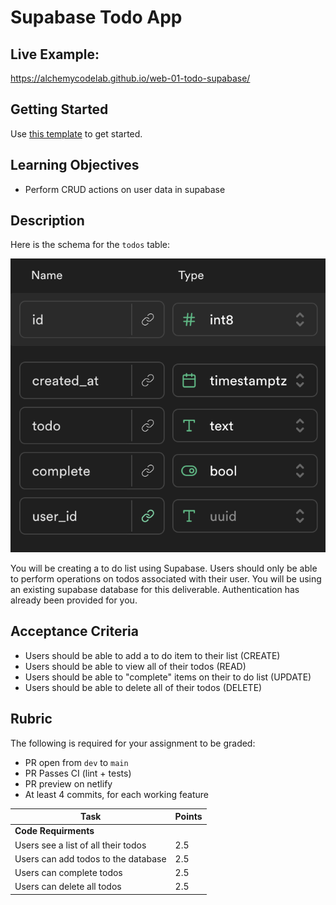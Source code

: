 # Supabase Todo App

## Live Example:

https://alchemycodelab.github.io/web-01-todo-supabase/

## Getting Started

Use [this template](https://github.com/alchemycodelab/half-baked-web-01-todo-supabase) to get started.

## Learning Objectives

-   Perform CRUD actions on user data in supabase

## Description

Here is the schema for the `todos` table:

![](./todos-model.png)

You will be creating a to do list using Supabase. Users should only be able to perform operations on todos associated with their user. You will be using an existing supabase database for this deliverable. Authentication has already been provided for you.

## Acceptance Criteria

-   Users should be able to add a to do item to their list (CREATE)
-   Users should be able to view all of their todos (READ)
-   Users should be able to "complete" items on their to do list (UPDATE)
-   Users should be able to delete all of their todos (DELETE)

## Rubric

The following is required for your assignment to be graded:

-   PR open from `dev` to `main`
-   PR Passes CI (lint + tests)
-   PR preview on netlify
-   At least 4 commits, for each working feature

| Task                                | Points |
| ----------------------------------- | ------ |
| **Code Requirments**                |        |
| Users see a list of all their todos | 2.5    |
| Users can add todos to the database | 2.5    |
| Users can complete todos            | 2.5    |
| Users can delete all todos          | 2.5    |

<!-- init commit -->
